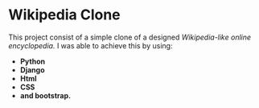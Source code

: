 # Wikipedia Clone 
 This project consist of a simple clone of a designed *Wikipedia-like online encyclopedia.* I was able to achieve this by using:
- **Python**
- **Django**
- **Html**
- **CSS**
- **and bootstrap.**




    
